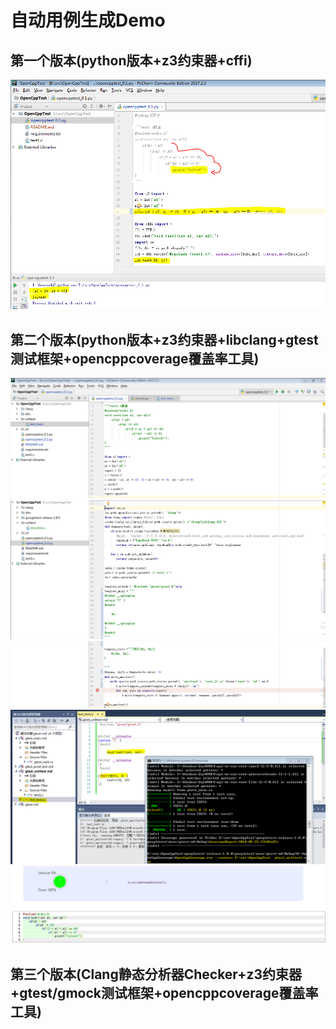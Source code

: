 # 自动用例生成Demo

## 第一个版本(python版本+z3约束器+cffi)
![](doc/opencpptest_0.1.PNG)

## 第二个版本(python版本+z3约束器+libclang+gtest测试框架+opencppcoverage覆盖率工具)
![](doc/opencpptest_0.2_1.PNG)
![](doc/opencpptest_0.2_2.PNG)
![](doc/opencpptest_0.2_3.PNG)
![](doc/opencpptest_0.2_4.PNG)
![](doc/opencpptest_0.2_5.PNG)
![](doc/opencpptest_0.2_6.PNG)

## 第三个版本(Clang静态分析器Checker+z3约束器+gtest/gmock测试框架+opencppcoverage覆盖率工具)